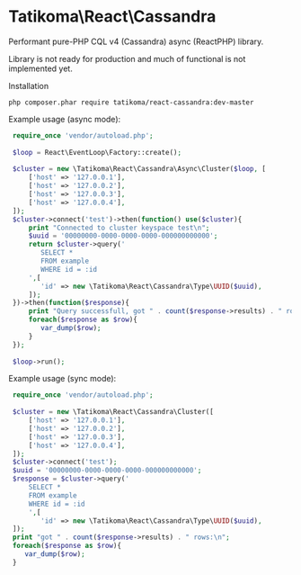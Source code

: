# Tatikoma\React\Cassandra
Performant pure-PHP CQL v4 (Cassandra) async (ReactPHP) library.

Library is not ready for production and much of functional is not implemented yet.

Installation
```
php composer.phar require tatikoma/react-cassandra:dev-master
```

Example usage (async mode):
```php
 require_once 'vendor/autoload.php';
     
 $loop = React\EventLoop\Factory::create();
 
 $cluster = new \Tatikoma\React\Cassandra\Async\Cluster($loop, [
     ['host' => '127.0.0.1'],
     ['host' => '127.0.0.2'],
     ['host' => '127.0.0.3'],
     ['host' => '127.0.0.4'],
 ]);
 $cluster->connect('test')->then(function() use($cluster){
     print "Connected to cluster keyspace test\n";
     $uuid = '00000000-0000-0000-0000-000000000000';
     return $cluster->query('
        SELECT *
        FROM example
        WHERE id = :id
     ',[
        'id' => new \Tatikoma\React\Cassandra\Type\UUID($uuid),
     ]);
 })->then(function($response){
     print "Query successfull, got " . count($response->results) . " rows:\n";
     foreach($response as $row){
        var_dump($row);
     }
 });
 
 $loop->run();
```


Example usage (sync mode):
```php
 require_once 'vendor/autoload.php';
      
 $cluster = new \Tatikoma\React\Cassandra\Cluster([
     ['host' => '127.0.0.1'],
     ['host' => '127.0.0.2'],
     ['host' => '127.0.0.3'],
     ['host' => '127.0.0.4'],
 ]);
 $cluster->connect('test');
 $uuid = '00000000-0000-0000-0000-000000000000';
 $response = $cluster->query('
     SELECT *
     FROM example
     WHERE id = :id
     ',[
        'id' => new \Tatikoma\React\Cassandra\Type\UUID($uuid),
 ]);
 print "got " . count($response->results) . " rows:\n"; 
 foreach($response as $row){
    var_dump($row);
 }
```